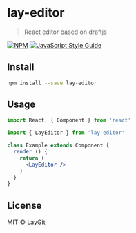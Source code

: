 # lay-editor

> React editor based on draftjs

[![NPM](https://img.shields.io/npm/v/lay-editor.svg)](https://www.npmjs.com/package/lay-editor) [![JavaScript Style Guide](https://img.shields.io/badge/code_style-standard-brightgreen.svg)](https://standardjs.com)

## Install

```bash
npm install --save lay-editor
```

## Usage

```jsx
import React, { Component } from 'react'

import { LayEditor } from 'lay-editor'

class Example extends Component {
  render () {
    return (
      <LayEditor />
    )
  }
}
```

## License

MIT © [LayGit](https://github.com/LayGit)
